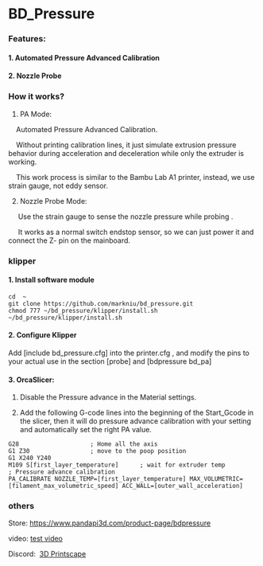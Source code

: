 # BD_Pressure

### Features:

#### 1. Automated Pressure Advanced Calibration

#### 2. Nozzle Probe


### How it works?

1. PA Mode:

    Automated Pressure Advanced Calibration.

    Without printing calibration lines, it just simulate extrusion pressure behavior during acceleration and deceleration while only the extruder is working.

    This work process is similar to the Bambu Lab A1 printer, instead, we use  strain gauge, not eddy sensor.

2. Nozzle Probe Mode: 

     Use the strain gauge to sense the nozzle pressure while probing .

     It works as a normal switch endstop sensor, so we can just power it and connect the Z- pin on the mainboard. 


### klipper 

#### 1. Install software module
```
cd  ~
git clone https://github.com/markniu/bd_pressure.git
chmod 777 ~/bd_pressure/klipper/install.sh
~/bd_pressure/klipper/install.sh
```

#### 2. Configure Klipper

Add [include bd_pressure.cfg] into the printer.cfg , and modify the pins to your actual use in the section [probe] and [bdpressure bd_pa]

#### 3. OrcaSlicer:

1. Disable the Pressure advance in the Material settings.

2. Add the following G-code lines into the beginning of the Start_Gcode in the slicer, then it will do pressure advance calibration with your setting and automatically set the right PA value. 
```
G28                    ; Home all the axis
G1 Z30                 ; move to the poop position
G1 X240 Y240   
M109 S[first_layer_temperature]      ; wait for extruder temp
; Pressure advance calibration
PA_CALIBRATE NOZZLE_TEMP=[first_layer_temperature] MAX_VOLUMETRIC=[filament_max_volumetric_speed] ACC_WALL=[outer_wall_acceleration]
```


### others
Store: https://www.pandapi3d.com/product-page/bdpressure

video: [test video](https://youtu.be/zLuWcR-ahno)

Discord:  [3D Printscape](https://discord.com/channels/804253067784355863/1403863863367176312)
